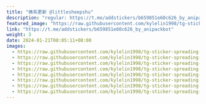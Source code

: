 ```yaml
---
title: "佛系更新 @littlesheepshu"
description: "regular: https://t.me/addstickers/b659851e60c626_by_anipackbot"
featured_image: "https://raw.githubusercontent.com/kylelin1998/tg-sticker-spreading-worldwide-images/main/img/9a0befd9-3fa3-42df-989b-8bb616d5535d.jpg"
link: "https://t.me/addstickers/b659851e60c626_by_anipackbot"
weight: 3
date: 2024-01-21T08:05:11+08:00
images:
  - https://raw.githubusercontent.com/kylelin1998/tg-sticker-spreading-worldwide-images/main/img/9a0befd9-3fa3-42df-989b-8bb616d5535d.jpg
  - https://raw.githubusercontent.com/kylelin1998/tg-sticker-spreading-worldwide-images/main/img/8420dd2f-03d9-42e2-be3a-34702f7031eb.jpg
  - https://raw.githubusercontent.com/kylelin1998/tg-sticker-spreading-worldwide-images/main/img/6e2170de-8c02-43ca-8a28-bafee166f427.jpg
  - https://raw.githubusercontent.com/kylelin1998/tg-sticker-spreading-worldwide-images/main/img/41672fdf-fced-4290-9da6-71a67968d790.jpg
  - https://raw.githubusercontent.com/kylelin1998/tg-sticker-spreading-worldwide-images/main/img/3cce1b4e-b021-4f48-88b4-926d0b8c7e62.jpg
  - https://raw.githubusercontent.com/kylelin1998/tg-sticker-spreading-worldwide-images/main/img/6e140660-be23-4632-a9fd-0ccfa1de7385.jpg
  - https://raw.githubusercontent.com/kylelin1998/tg-sticker-spreading-worldwide-images/main/img/cd8b4de2-55c0-4570-a410-c7a23895f0a2.jpg
  - https://raw.githubusercontent.com/kylelin1998/tg-sticker-spreading-worldwide-images/main/img/0a61edb0-be77-441a-ab94-188fc2640fca.jpg
---
```

